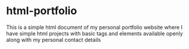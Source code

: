 # html-portfolio
This is a simple html document of my personal portfolio website where I have simple html projects with basic tags and elements available openly along with my personal contact details
